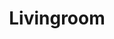 ---
title: Livingroom
category: paintings
series: bambinart
year: 2014
image: livingroom.jpg
size: 
materials: oil on canvas
---